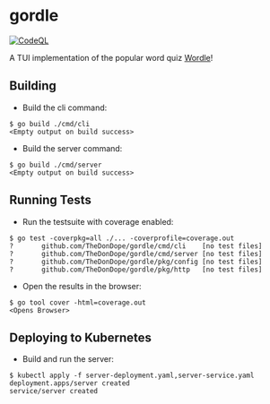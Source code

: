# gordle

[![CodeQL](https://github.com/TheDonDope/gordle/actions/workflows/codeql-analysis.yml/badge.svg)](https://github.com/TheDonDope/gordle/actions/workflows/codeql-analysis.yml)

A TUI implementation of the popular word quiz [Wordle](https://www.powerlanguage.co.uk/wordle/)!

## Building

- Build the cli command:

```shell
$ go build ./cmd/cli
<Empty output on build success>
```

- Build the server command:

```shell
$ go build ./cmd/server
<Empty output on build success>
```

## Running Tests

- Run the testsuite with coverage enabled:

```shell
$ go test -coverpkg=all ./... -coverprofile=coverage.out
?       github.com/TheDonDope/gordle/cmd/cli    [no test files]
?       github.com/TheDonDope/gordle/cmd/server [no test files]
?       github.com/TheDonDope/gordle/pkg/config [no test files]
?       github.com/TheDonDope/gordle/pkg/http   [no test files]
```

- Open the results in the browser:

```shell
$ go tool cover -html=coverage.out
<Opens Browser>
```

## Deploying to Kubernetes

- Build and run the server:

```shell
$ kubectl apply -f server-deployment.yaml,server-service.yaml
deployment.apps/server created
service/server created
```